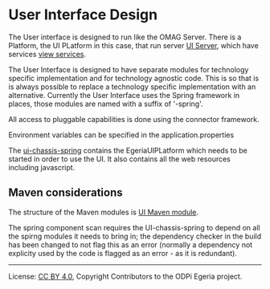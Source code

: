 <!-- SPDX-License-Identifier: CC-BY-4.0 -->
<!-- Copyright Contributors to the ODPi Egeria project. -->

# User Interface Design

The User interface is designed to run like the OMAG Server. There is a Platform, the UI PLatform in this case,
that run server [UI Server](../../ui-admin-services/docs/concepts/ui-server.md), which have services 
[view services](../../view-services).

The User Interface is designed to have separate modules for technology specific implementation and for 
technology agnostic code. This is so that is is always possible to replace a technology specific implementation with
an alternative. Currently the User Interface uses the Spring framework in places, those modules are named
with a suffix of '-spring'. 

All access to pluggable capabilities is done using the connector framework. 

Environment variables can be specified in the application.properties 

The [ui-chassis-spring](../../ui-chassis/ui-chassis-spring) contains the EgeriaUIPLatform which needs to be started in order to use the UI.
It also contains all the web resources including javascript.   
  

## Maven considerations
The structure of the Maven modules is [UI Maven module](UI-Maven-structure.png).

The spring component scan requires the UI-chassis-spring to depend on all the spirng modules it needs to bring in;
the dependency checker in the build has been changed to not flag this as an error (normally a dependency not explicity 
used by the code is flagged as an error - as it is redundant). 
 

  


----
License: [CC BY 4.0](https://creativecommons.org/licenses/by/4.0/),
Copyright Contributors to the ODPi Egeria project.